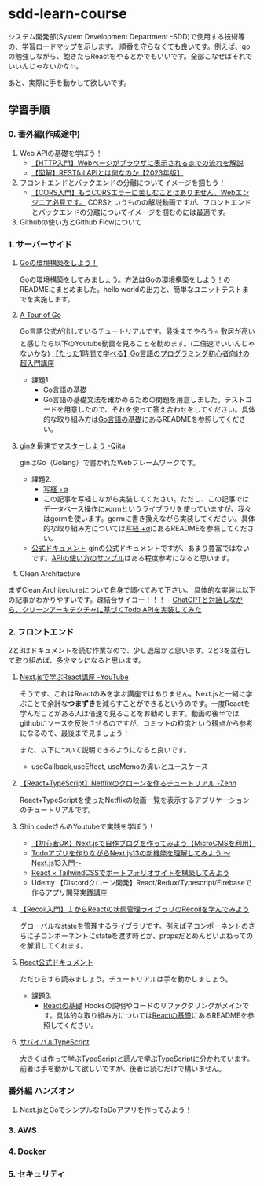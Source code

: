 # sdd-learn-course

システム開発部(System Development Department -SDD)で使用する技術等の、学習ロードマップを示します。
順番を守らなくても良いです。例えば、goの勉強しながら、飽きたらReactをやるとかでもいいです。全部こなせばそれでいいんじゃないかな✨。

あと、実際に手を動かして欲しいです。

## 学習手順

### 0. 番外編(作成途中)
1. Web APIの基礎を学ぼう！
   - [【HTTP入門】Webページがブラウザに表示されるまでの流れを解説](https://youtu.be/b_apIgHNqtk)
   - [【図解】RESTful APIとは何なのか【2023年版】](https://ramble.impl.co.jp/2886/)
2. フロントエンドとバックエンドの分離についてイメージを掴もう！
   - [【CORS入門】もうCORSエラーに苦しむことはありません。Webエンジニア必見です。](https://youtu.be/8fE2TmbPqlU)
      CORSというものの解説動画ですが、フロントエンドとバックエンドの分離についてイメージを掴むのには最適です。
3. Githubの使い方とGithub Flowについて

### 1. サーバーサイド

 1. [Goの環境構築をしよう！](./go-env/README.md)

    Goの環境構築をしてみましょう。方法は[Goの環境構築をしよう！](./go-env/README.md)のREADMEにまとめました。hello worldの出力と、簡単なユニットテストまでを実施します。

 2. [A Tour of Go](https://go-tour-jp.appspot.com/) 

    Go言語公式が出しているチュートリアルです。最後までやろう⭐️
    敷居が高いと感じたら以下のYoutube動画を見ることを勧めます。(二倍速でいいんじゃないかな)
    [【たった1時間で学べる】Go言語のプログラミング初心者向けの超入門講座](https://youtu.be/kPXfMFJ0oIE)
    - 課題1.
        - [Go言語の基礎](./go)
        - Go言語の基礎文法を確かめるための問題を用意しました。テストコードを用意したので、それを使って答え合わせをしてください。具体的な取り組み方は[Go言語の基礎](./go-basic)にあるREADMEを参照してください。

 3. [ginを最速でマスターしよう -Qiita](https://qiita.com/Syoitu/items/8e7e3215fb7ac9dabc3a)

    ginはGo（Golang）で書かれたWebフレームワークです。
    - 課題2. 
        - [写経 $+ \alpha$](./gin)
        - この記事を写経しながら実装してください。ただし、この記事ではデータベース操作にxormというライブラリを使っていますが、我々はgormを使います。gormに書き換えながら実装してください。具体的な取り組み方については[写経 $+ \alpha$](./gin)にあるREADMEを参照してください。
    - [公式ドキュメント](https://gin-gonic.com/ja/)
        ginの公式ドキュメントですが、あまり豊富ではないです。[APIの使い方のサンプル](https://gin-gonic.com/ja/docs/examples/)はある程度参考になると思います。
   
   4. Clean Architecture
   
   まずClean Architectureについて自身で調べてみて下さい。
   具体的な実装は以下の記事がわかりやすいです。疎結合サイコー！！！
      - [ChatGPTと対話しながら、クリーンアーキテクチャに基づくTodo APIを実装してみた](https://qiita.com/Sakaguchi_0725/items/bf613c805ba89afa39bf)
### 2. フロントエンド

2と3はドキュメントを読む作業なので、少し退屈かと思います。2と3を並行して取り組めば、多少マシになると思います。

1. [Next.jsで学ぶReact講座 -YouTube](https://www.youtube.com/watch?v=15WLMqnkPsE&list=PLwM1-TnN_NN6fUhOoZyU4iZiwhLyISopO)

   そうです、これはReactのみを学ぶ講座ではありません。Next.jsと一緒に学ぶことで余計な**つまずき**を減らすことができるというのです。一度Reactを学んだことがある人は倍速で見ることをお勧めします。動画の後半ではgithubにソースを反映させるのですが、コミットの粒度という観点から参考になるので、最後まで見ましょう！

   また、以下について説明できるようになると良いです。
   - useCallback,useEffect, useMemoの違いとユースケース

2. [【React+TypeScript】Netflixのクローンを作るチュートリアル -Zenn](https://zenn.dev/gunners6518/books/4c4672f32dd100)

   React+TypeScriptを使ったNetflixの映画一覧を表示するアプリケーションのチュートリアルです。

3. Shin codeさんのYoutubeで実践を学ぼう！

   - [【初心者OK】Next.jsで自作ブログを作ってみよう【MicroCMSを利用】](https://youtu.be/dNpONz4Yi04)
   - [Todoアプリを作りながらNext.js13の新機能を理解してみよう 〜Next.js13入門〜](https://youtu.be/VcMW2C9VNtI)
   - [React × TailwindCSSでポートフォリオサイトを構築してみよう](https://youtu.be/82cN8zwDhbY)
   - Udemy 【Discordクローン開発】React/Redux/Typescript/Firebaseで作るアプリ開発実践講座
4. [【Recoil入門】１からReactの状態管理ライブラリのRecoilを学んでみよう](https://youtu.be/S93hsNFmIcM)

   グローバルなstateを管理するライブラリです。例えば子コンポーネントのさらに子コンポーネントにstateを渡す時とか、propsだとめんどいよねってのを解消してくれます。

5. [React公式ドキュメント](https://ja.react.dev/)

   ただひらすら読みましょう。チュートリアルは手を動かしましょう。
   
   - 課題3. 
        - [Reactの基礎](./react-base)
           Hooksの説明やコードのリファクタリングがメインです。具体的な取り組み方については[Reactの基礎](./react-base)にあるREADMEを参照してください。
6. [サバイバルTypeScript](https://typescriptbook.jp/)

   大きくは[作って学ぶTypeScript](https://typescriptbook.jp/tutorials)と[読んで学ぶTypeScript](https://typescriptbook.jp/reference)に分かれています。前者は手を動かして欲しいですが、後者は読むだけで構いません。

### 番外編 ハンズオン

1. Next.jsとGoでシンプルなToDoアプリを作ってみよう！
### 3. AWS

### 4. Docker

### 5. セキュリティ
